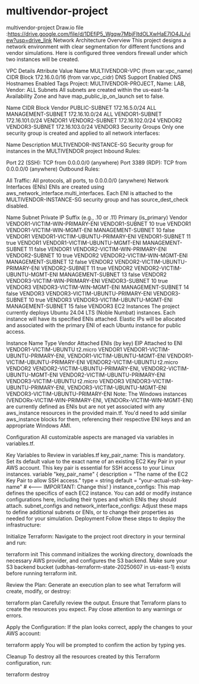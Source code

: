 # multivendor-project
multivendor-project
Draw.io file :https://drive.google.com/file/d/1DEfiP5_Wgqw7MbjFItdOLXwHaE7lO4JL/view?usp=drive_link
Network Architecture Overview
This project designs a network environment with clear segmentation for different functions and vendor simulations. Here is configured three vendors firewall under which two instances will be created.

VPC Details
Attribute	Value
Name	MULTIVENDOR-VPC (from var.vpc_name)
CIDR Block	172.16.0.0/16 (from var.vpc_cidr)
DNS Support	Enabled
DNS Hostnames	Enabled
Tags	Project: MULTIVENDOR-PROJECT, Name: LAB, Vendor: ALL
Subnets
All subnets are created within the us-east-1a Availability Zone and have map_public_ip_on_launch set to false.

Name	CIDR Block	Vendor
PUBLIC-SUBNET	172.16.5.0/24	ALL
MANAGEMENT-SUBNET	172.16.10.0/24	ALL
VENDOR1-SUBNET	172.16.101.0/24	VENDOR1
VENDOR2-SUBNET	172.16.102.0/24	VENDOR2
VENDOR3-SUBNET	172.16.103.0/24	VENDOR3
Security Groups
Only one security group is created and applied to all network interfaces:

Name	Description
MULTIVENDOR-INSTANCE-SG	Security group for instances in the MULTIVENDOR project
Inbound Rules:

Port 22 (SSH): TCP from 0.0.0.0/0 (anywhere)
Port 3389 (RDP): TCP from 0.0.0.0/0 (anywhere)
Outbound Rules:

All Traffic: All protocols, all ports, to 0.0.0.0/0 (anywhere)
Network Interfaces (ENIs)
ENIs are created using aws_network_interface.multi_interfaces. Each ENI is attached to the MULTIVENDOR-INSTANCE-SG security group and has source_dest_check disabled.

Name	Subnet	Private IP Suffix (e.g., .10 or .11)	Primary (is_primary)	Vendor
VENDOR1-VICTIM-WIN-PRIMARY-ENI	VENDOR1-SUBNET	10	true	VENDOR1
VENDOR1-VICTIM-WIN-MGMT-ENI	MANAGEMENT-SUBNET	10	false	VENDOR1
VENDOR1-VICTIM-UBUNTU-PRIMARY-ENI	VENDOR1-SUBNET	11	true	VENDOR1
VENDOR1-VICTIM-UBUNTU-MGMT-ENI	MANAGEMENT-SUBNET	11	false	VENDOR1
VENDOR2-VICTIM-WIN-PRIMARY-ENI	VENDOR2-SUBNET	10	true	VENDOR2
VENDOR2-VICTIM-WIN-MGMT-ENI	MANAGEMENT-SUBNET	12	false	VENDOR2
VENDOR2-VICTIM-UBUNTU-PRIMARY-ENI	VENDOR2-SUBNET	11	true	VENDOR2
VENDOR2-VICTIM-UBUNTU-MGMT-ENI	MANAGEMENT-SUBNET	13	false	VENDOR2
VENDOR3-VICTIM-WIN-PRIMARY-ENI	VENDOR3-SUBNET	10	true	VENDOR3
VENDOR3-VICTIM-WIN-MGMT-ENI	MANAGEMENT-SUBNET	14	false	VENDOR3
VENDOR3-VICTIM-UBUNTU-PRIMARY-ENI	VENDOR3-SUBNET	10	true	VENDOR3
VENDOR3-VICTIM-UBUNTU-MGMT-ENI	MANAGEMENT-SUBNET	15	false	VENDOR3
EC2 Instances
The project currently deploys Ubuntu 24.04 LTS (Noble Numbat) instances. Each instance will have its specified ENIs attached. Elastic IPs will be allocated and associated with the primary ENI of each Ubuntu instance for public access.

Instance Name	Type	Vendor	Attached ENIs (by key)	EIP Attached to ENI
VENDOR1-VICTIM-UBUNTU	t2.micro	VENDOR1	VENDOR1-VICTIM-UBUNTU-PRIMARY-ENI, VENDOR1-VICTIM-UBUNTU-MGMT-ENI	VENDOR1-VICTIM-UBUNTU-PRIMARY-ENI
VENDOR2-VICTIM-UBUNTU	t2.micro	VENDOR2	VENDOR2-VICTIM-UBUNTU-PRIMARY-ENI, VENDOR2-VICTIM-UBUNTU-MGMT-ENI	VENDOR2-VICTIM-UBUNTU-PRIMARY-ENI
VENDOR3-VICTIM-UBUNTU	t2.micro	VENDOR3	VENDOR3-VICTIM-UBUNTU-PRIMARY-ENI, VENDOR3-VICTIM-UBUNTU-MGMT-ENI	VENDOR3-VICTIM-UBUNTU-PRIMARY-ENI
Note: The Windows instances (VENDORx-VICTIM-WIN-PRIMARY-ENI, VENDORx-VICTIM-WIN-MGMT-ENI) are currently defined as ENIs but are not yet associated with any aws_instance resources in the provided main.tf. You'd need to add similar aws_instance blocks for them, referencing their respective ENI keys and an appropriate Windows AMI.

Configuration
All customizable aspects are managed via variables in variables.tf.

Key Variables to Review in variables.tf
key_pair_name: This is mandatory. Set its default value to the exact name of an existing EC2 Key Pair in your AWS account. This key pair is essential for SSH access to your Linux instances.
variable "key_pair_name" {
  description = "The name of the EC2 Key Pair to allow SSH access."
  type        = string
  default     = "your-actual-ssh-key-name" # <--- IMPORTANT: Change this!
}
instance_configs: This map defines the specifics of each EC2 instance. You can add or modify instance configurations here, including their types and which ENIs they should attach.
subnet_configs and network_interface_configs: Adjust these maps to define additional subnets or ENIs, or to change their properties as needed for your simulation.
Deployment
Follow these steps to deploy the infrastructure:

Initialize Terraform: Navigate to the project root directory in your terminal and run:

terraform init
This command initializes the working directory, downloads the necessary AWS provider, and configures the S3 backend. Make sure your S3 backend bucket (udbhas-terraform-state-20250607 in us-east-1) exists before running terraform init.

Review the Plan: Generate an execution plan to see what Terraform will create, modify, or destroy:

terraform plan
Carefully review the output. Ensure that Terraform plans to create the resources you expect. Pay close attention to any warnings or errors.

Apply the Configuration: If the plan looks correct, apply the changes to your AWS account:

terraform apply
You will be prompted to confirm the action by typing yes.

Cleanup
To destroy all the resources created by this Terraform configuration, run:

terraform destroy

